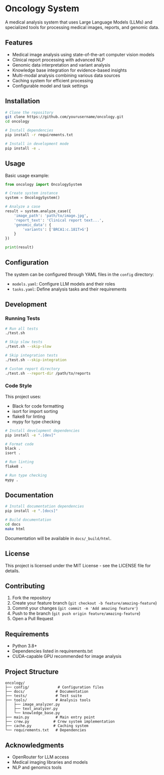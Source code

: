 # Oncology System

A medical analysis system that uses Large Language Models (LLMs) and specialized tools for processing medical images, reports, and genomic data.

## Features

- Medical image analysis using state-of-the-art computer vision models
- Clinical report processing with advanced NLP
- Genomic data interpretation and variant analysis
- Knowledge base integration for evidence-based insights
- Multi-modal analysis combining various data sources
- Caching system for efficient processing
- Configurable model and task settings

## Installation

```bash
# Clone the repository
git clone https://github.com/yourusername/oncology.git
cd oncology

# Install dependencies
pip install -r requirements.txt

# Install in development mode
pip install -e .
```

## Usage

Basic usage example:

```python
from oncology import OncologySystem

# Create system instance
system = OncologySystem()

# Analyze a case
result = system.analyze_case({
    'image_path': 'path/to/image.jpg',
    'report_text': 'Clinical report text...',
    'genomic_data': {
        'variants': ['BRCA1:c.181T>G']
    }
})

print(result)
```

## Configuration

The system can be configured through YAML files in the `config` directory:

- `models.yaml`: Configure LLM models and their roles
- `tasks.yaml`: Define analysis tasks and their requirements

## Development

### Running Tests

```bash
# Run all tests
./test.sh

# Skip slow tests
./test.sh --skip-slow

# Skip integration tests
./test.sh --skip-integration

# Custom report directory
./test.sh --report-dir /path/to/reports
```

### Code Style

This project uses:
- Black for code formatting
- isort for import sorting
- flake8 for linting
- mypy for type checking

```bash
# Install development dependencies
pip install -e ".[dev]"

# Format code
black .
isort .

# Run linting
flake8 .

# Run type checking
mypy .
```

## Documentation

```bash
# Install documentation dependencies
pip install -e ".[docs]"

# Build documentation
cd docs
make html
```

Documentation will be available in `docs/_build/html`.

## License

This project is licensed under the MIT License - see the LICENSE file for details.

## Contributing

1. Fork the repository
2. Create your feature branch (`git checkout -b feature/amazing-feature`)
3. Commit your changes (`git commit -m 'Add amazing feature'`)
4. Push to the branch (`git push origin feature/amazing-feature`)
5. Open a Pull Request

## Requirements

- Python 3.8+
- Dependencies listed in requirements.txt
- CUDA-capable GPU recommended for image analysis

## Project Structure

```
oncology/
├── config/             # Configuration files
├── docs/              # Documentation
├── tests/             # Test suite
├── tools/             # Analysis tools
│   ├── image_analyzer.py
│   ├── text_analyzer.py
│   └── knowledge_base.py
├── main.py            # Main entry point
├── crew.py           # Crew system implementation
├── cache.py          # Caching system
└── requirements.txt   # Dependencies
```

## Acknowledgments

- OpenRouter for LLM access
- Medical imaging libraries and models
- NLP and genomics tools